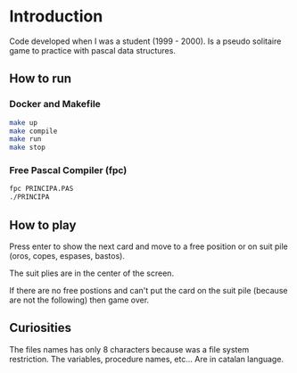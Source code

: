 # Introduction
Code developed when I was a student (1999 - 2000). Is a pseudo solitaire game to practice with pascal data structures.

## How to run

### Docker and Makefile

```bash
make up
make compile
make run
make stop
```

### Free Pascal Compiler (fpc)

```bash
fpc PRINCIPA.PAS
./PRINCIPA
```

## How to play

Press enter to show the next card and move to a free position or on suit pile (oros, copes, espases, bastos).

The suit plies are in the center of the screen.

If there are no free postions and can't put the card on the suit pile (because are not the following) then game over.

## Curiosities

The files names has only 8 characters because was a file system restriction.
The variables, procedure names, etc... Are in catalan language.